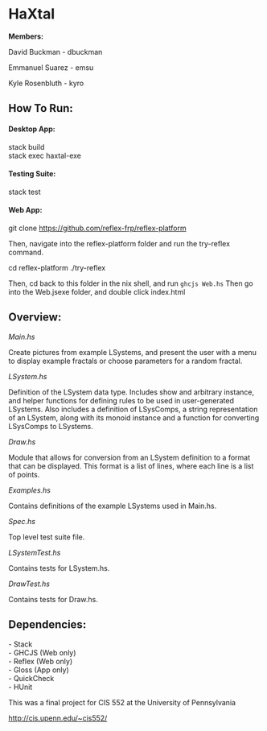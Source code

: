 <h1> HaXtal </h1>

<b>Members: </b>

David Buckman - dbuckman

Emmanuel Suarez - emsu

Kyle Rosenbluth - kyro

<h2>How To Run: </h2>

<h4>Desktop App: </h4>
stack build <br>
stack exec haxtal-exe

<h4>Testing Suite: </h4>
stack test

<h4>Web App: </h4>

git clone https://github.com/reflex-frp/reflex-platform

Then, navigate into the reflex-platform folder and run the try-reflex command.

cd reflex-platform
./try-reflex

Then, cd back to this folder in the nix shell, and run `ghcjs Web.hs`
Then go into the Web.jsexe folder, and double click index.html

<h2>Overview: </h2>

<i>Main.hs </i>

Create pictures from example LSystems, and present the user with a menu to display example fractals or choose parameters for a random fractal.

<i>LSystem.hs </i>

Definition of the LSystem data type. Includes show and arbitrary instance, and helper functions for defining rules to be used in user-generated LSystems. Also includes a definition of LSysComps, a string representation of an LSystem, along with its monoid instance and a function for converting LSysComps to LSystems.

<i>Draw.hs </i>

Module that allows for conversion from an LSystem definition to a format that can be displayed. This format is a list of lines, where each line is a list of points.

<i>Examples.hs </i>

Contains definitions of the example LSystems used in Main.hs.

<i>Spec.hs </i>

Top level test suite file.

<i>LSystemTest.hs </i>

Contains tests for LSystem.hs.

<i>DrawTest.hs </i>

Contains tests for Draw.hs.

<h2>Dependencies:</h2>
- Stack <br>
- GHCJS (Web only) <br>
- Reflex (Web only) <br>
- Gloss (App only) <br>
- QuickCheck <br>
- HUnit

This was a final project for CIS 552 at the University of Pennsylvania

http://cis.upenn.edu/~cis552/

